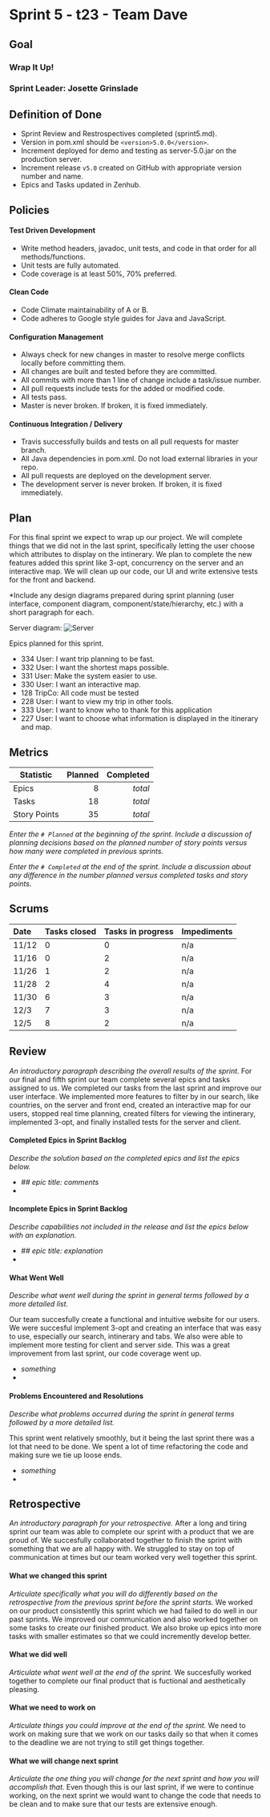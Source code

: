 # Sprint 5 - t23 - Team Dave

## Goal

### Wrap It Up!
### Sprint Leader: Josette Grinslade

## Definition of Done

* Sprint Review and Restrospectives completed (sprint5.md).
* Version in pom.xml should be `<version>5.0.0</version>`.
* Increment deployed for demo and testing as server-5.0.jar on the production server.
* Increment release `v5.0` created on GitHub with appropriate version number and name.
* Epics and Tasks updated in Zenhub.


## Policies

#### Test Driven Development
* Write method headers, javadoc, unit tests, and code in that order for all methods/functions.
* Unit tests are fully automated.
* Code coverage is at least 50%, 70% preferred.
#### Clean Code
* Code Climate maintainability of A or B.
* Code adheres to Google style guides for Java and JavaScript.
#### Configuration Management
* Always check for new changes in master to resolve merge conflicts locally before committing them.
* All changes are built and tested before they are committed.
* All commits with more than 1 line of change include a task/issue number.
* All pull requests include tests for the added or modified code.
* All tests pass.
* Master is never broken.  If broken, it is fixed immediately.
#### Continuous Integration / Delivery
* Travis successfully builds and tests on all pull requests for master branch.
* All Java dependencies in pom.xml.  Do not load external libraries in your repo. 
* All pull requests are deployed on the development server.
* The development server is never broken.  If broken, it is fixed immediately.


## Plan

For this final sprint we expect to wrap up our project. We will complete things that we did not in the last sprint,
specifically letting the user choose which attributes to display on the intinerary. We plan to complete the new features
added this sprint like 3-opt, concurrency on the server and an interactive map. We will clean up our code, our UI and write
extensive tests for the front and backend.

*Include any design diagrams prepared during sprint planning (user interface, component diagram, component/state/hierarchy, etc.) with a short paragraph for each.

Server diagram:
![Server](https://github.com/csu18fa314/t23/blob/master/Resources/SP5/sp5server.jpeg)

Epics planned for this sprint.

* 334 User: I want trip planning to be fast.
* 332 User: I want the shortest maps possible.
* 331 User: Make the system easier to use.
* 330 User: I want an interactive map.
* 128 TripCo: All code must be tested
* 228 User: I want to view my trip in other tools.
* 333 User: I want to know who to thank for this application
* 227 User: I want to choose what information is displayed in the itinerary and map.


## Metrics

| Statistic | Planned | Completed |
| --- | ---: | ---: |
| Epics | 8 | *total* |
| Tasks |  18   | *total* | 
| Story Points |  35  | *total* | 

*Enter the `# Planned` at the beginning of the sprint.  Include a discussion of planning decisions based on the planned number of story points versus how many were completed in previous sprints.*

*Enter the `# Completed` at the end of the sprint.  Include a discussion about any difference in the number planned versus completed tasks and story points.*


## Scrums

| Date | Tasks closed  | Tasks in progress | Impediments |
| :--- | :--- | :--- | :--- |
| 11/12 | 0 | 0 | n/a |
| 11/16 | 0 | 2 | n/a |
| 11/26 | 1 | 2 | n/a |
| 11/28 | 2 | 4 | n/a |
| 11/30 | 6 | 3 | n/a |
| 12/3 | 7 | 3 | n/a  |
| 12/5 | 8 | 2 | n/a |

## Review

*An introductory paragraph describing the overall results of the sprint.*
For our final and fifth sprint our team complete several epics and tasks assigned to us. We completed our tasks from the last sprint and improve our user interface. We implemented more features to filter by in our search, like countries, on the server and front end, created an interactive map for our users, stopped real time planning, created filters for viewing the intinerary, implemented 3-opt, and finally installed tests for the server and client. 

#### Completed Epics in Sprint Backlog 

*Describe the solution based on the completed epics and list the epics below.*

* *## epic title: comments*
* 

#### Incomplete Epics in Sprint Backlog 

*Describe capabilities not included in the release and list the epics below with an explanation.*

* *## epic title: explanation*
*

#### What Went Well

*Describe what went well during the sprint in general terms followed by a more detailed list.*

Our team succesfully create a functional and intuitive website for our users. We were succesful implement 3-opt and creating an interface that was easy to use, especially our search, intinerary and tabs. We also were able to implement more testing for client and server side. This was a great improvement from last sprint, our code coverage went up. 

* *something*
*

#### Problems Encountered and Resolutions

*Describe what problems occurred during the sprint in general terms followed by a more detailed list.*

This sprint went relatively smoothly, but it being the last sprint there was a lot that need to be done. We spent a lot of time refactoring the code and making sure we tie up loose ends.

* *something*
*

## Retrospective

*An introductory paragraph for your retrospective.*
After a long and tiring sprint our team was able to complete our sprint with a product that we are proud of. We succesfully collaborated together to finish the sprint with something that we are all happy with. We struggled to stay on top of communication at times but our team worked very well together this sprint.

#### What we changed this sprint

*Articulate specifically what you will do differently based on the retrospective from the previous sprint before the sprint starts.*
We worked on our product consistently this sprint which we had failed to do well in our past sprints. We improved our communication and also worked together on some tasks to create our finished product. We also broke up epics into more tasks with smaller estimates so that we could incremently develop better.

#### What we did well

*Articulate what went well at the end of the sprint.*
We succesfully worked together to complete our final product that is fuctional and aesthetically pleasing.

#### What we need to work on

*Articulate things you could improve at the end of the sprint.*
We need to work on making sure that we work on our tasks daily so that when it comes to the deadline we are not trying to still get things together.

#### What we will change next sprint 

*Articulate the one thing you will change for the next sprint and how you will accomplish that.*
Even though this is our last sprint, if we were to continue working, on the next sprint we would want to change the code that needs to be clean and to make sure that our tests are extensive enough. 
